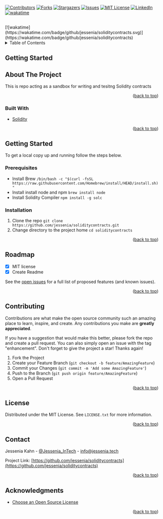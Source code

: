 <div id="top"></div>
<!--
*** Thanks for checking out the Best-README-Template. If you have a suggestion
*** that would make this better, please fork the repo and create a pull request
*** or simply open an issue with the tag "enhancement".
*** Don't forget to give the project a star!
*** Thanks again! Now go create something AMAZING! :D
-->



<!-- PROJECT SHIELDS -->
<!--
*** I'm using markdown "reference style" links for readability.
*** Reference links are enclosed in brackets [ ] instead of parentheses ( ).
*** See the bottom of this document for the declaration of the reference variables
*** for contributors-url, forks-url, etc. This is an optional, concise syntax you may use.
*** https://www.markdownguide.org/basic-syntax/#reference-style-links
-->
[![Contributors][contributors-shield]][contributors-url]
[![Forks][forks-shield]][forks-url]
[![Stargazers][stars-shield]][stars-url]
[![Issues][issues-shield]][issues-url]
[![MIT License][license-shield]][license-url]
[![LinkedIn][linkedin-shield]][linkedin-url]
[![wakatime](https://wakatime.com/badge/github/jessenia/soliditycontracts.svg)](https://wakatime.com/badge/github/jessenia/soliditycontracts)

<br />
[![wakatime](https://wakatime.com/badge/github/jessenia/soliditycontracts.svg)](https://wakatime.com/badge/github/jessenia/soliditycontracts)



<!-- TABLE OF CONTENTS -->
<details>
  <summary>Table of Contents</summary>
  <ol>
    <li>
      <a href="#about-the-project">About The Project</a>
      <ul>
        <li><a href="#built-with">Built With</a></li>
      </ul>
    </li>
    <li>
      <a href="#getting-started">Getting Started</a>
      <ul>
        <li><a href="#prerequisites">Prerequisites</a></li>
        <li><a href="#installation">Installation</a></li>
      </ul>
    </li>
    <li><a href="#roadmap">Roadmap</a></li>
    <li><a href="#contributing">Contributing</a></li>
    <li><a href="#license">License</a></li>
    <li><a href="#contact">Contact</a></li>
    <li><a href="#acknowledgments">Acknowledgments</a></li>
  </ol>
</details>


<!-- Getting STARTED-->
## Getting Started

<!-- ABOUT THE PROJECT -->
## About The Project
This is repo acting as a sandbox for writing and tesitng Solidity contracts


<p align="right">(<a href="#top">back to top</a>)</p>

### Built With
* [Solidity](https://docs.soliditylang.org/)

<p align="right">(<a href="#top">back to top</a>)</p>

<!-- GETTING STARTED -->
## Getting Started
To get a local copy up and running follow the steps below.

### Prerequisites
* Install Brew `/bin/bash -c "$(curl -fsSL https://raw.githubusercontent.com/Homebrew/install/HEAD/install.sh)"`
* Install install node and npm `brew install node`
* Install Solidity Compiler `npm install -g solc`


### Installation
1. Clone the repo `git clone https://github.com/jessenia/soliditycontracts.git`
2. Change directory to the project home `cd soliditycontracts`

<p align="right">(<a href="#top">back to top</a>)</p>

<!-- ROADMAP -->
## Roadmap
- [x] MIT license
- [x] Create Readme

See the [open issues](https://github.com/jessenia/soliditycontracts/issues) for a full list of proposed features (and known issues).

<p align="right">(<a href="#top">back to top</a>)</p>



<!-- CONTRIBUTING -->
## Contributing

Contributions are what make the open source community such an amazing place to learn, inspire, and create. Any contributions you make are **greatly appreciated**.

If you have a suggestion that would make this better, please fork the repo and create a pull request. You can also simply open an issue with the tag "enhancement".
Don't forget to give the project a star! Thanks again!

1. Fork the Project
2. Create your Feature Branch (`git checkout -b feature/AmazingFeature`)
3. Commit your Changes (`git commit -m 'Add some AmazingFeature'`)
4. Push to the Branch (`git push origin feature/AmazingFeature`)
5. Open a Pull Request

<p align="right">(<a href="#top">back to top</a>)</p>


<!-- LICENSE -->
## License

Distributed under the MIT License. See `LICENSE.txt` for more information.

<p align="right">(<a href="#top">back to top</a>)</p>

<!-- CONTACT -->
## Contact

Jessenia Kahn - [@Jessenia_InTech](https://twitter.com/Jessenia_InTech) - info@jessenia.tech

Project Link: [https://github.com/jessenia/soliditycontracts](https://github.com/jessenia/soliditycontracts)

<p align="right">(<a href="#top">back to top</a>)</p>

<!-- ACKNOWLEDGMENTS -->
## Acknowledgments
* [Choose an Open Source License](https://choosealicense.com)

<p align="right">(<a href="#top">back to top</a>)</p>


<!-- MARKDOWN LINKS & IMAGES -->
[contributors-shield]: https://img.shields.io/github/contributors/jessenia/soliditycontracts.svg?style=for-the-badge
[contributors-url]: https://github.com/jessenia/soliditycontracts/graphs/contributors
[forks-shield]: https://img.shields.io/github/forks/jessenia/soliditycontracts.svg?style=for-the-badge
[forks-url]: https://github.com/jessenia/soliditycontracts/network/members
[stars-shield]: https://img.shields.io/github/stars/jessenia/soliditycontracts.svg?style=for-the-badge
[stars-url]: https://github.com/jessenia/soliditycontracts/stargazers
[issues-shield]: https://img.shields.io/github/issues/jessenia/soliditycontracts.svg?style=for-the-badge
[issues-url]: https://github.com/jessenia/soliditycontracts/issues
[license-shield]: https://img.shields.io/github/license/jessenia/soliditycontracts.svg?style=for-the-badge
[license-url]: https://github.com/jessenia/soliditycontracts/LICENSE.txt
[linkedin-shield]: https://img.shields.io/badge/-LinkedIn-black.svg?style=for-the-badge&logo=linkedin&colorB=555
[linkedin-url]: https://linkedin.com/in/jessenia
